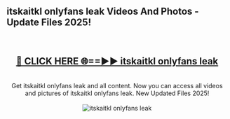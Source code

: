 <h2>itskaitkl onlyfans leak Videos And Photos - Update Files 2025!</h2>
<br>
<div align="center">
<h2><a href="https://linkcuts.com/hfmhzwbr" rel="nofollow">🔴 CLICK HERE 🌐==►► itskaitkl onlyfans leak</a></h2>
<br>
Get itskaitkl onlyfans leak and all content. Now you can access all videos and pictures of itskaitkl onlyfans leak. New Updated Files 2025!
<br>
<br>
<a href="https://linkcuts.com/hfmhzwbr" rel="nofollow" data-target="animated-image.originalLink"><img src="https://i.ibb.co.com/WyWwxjT/player-gif2.gif" alt="itskaitkl onlyfans leak" style="max-width: 100%; display: inline-block;" data-target="animated-image.originalImage"></a>
</div>
<br>